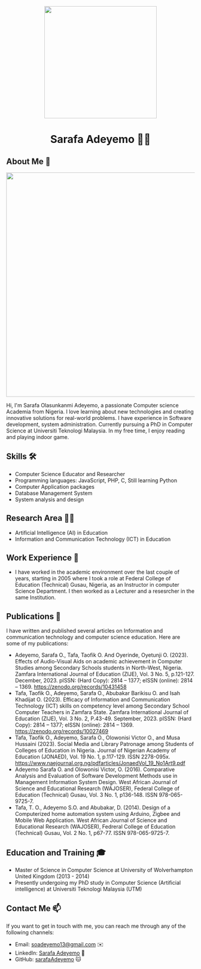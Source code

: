 

<div align="center"> <img src="https://github.com/SarafaAdeyemo/sarafaAdeyemo/assets/162001845/31056995-ae60-465c-9007-60cce4124d8c"
width="300" /></div>
<h1 align="center">Sarafa Adeyemo 
  👨‍💻</h1>

## About Me 🚀
<div align="center"><img src="https://github.com/sarafaAdeyemo/BDM/assets/51344005/ffaa458f-d247-48f9-86f6-c4f88ebefaa5" width="600" /></div>

Hi, I'm Sarafa Olasunkanmi Adeyemo, a passionate Computer science Academia from Nigeria. I love learning about new technologies and creating innovative solutions for real-world problems. I have experience in Software development, system administration. Currently pursuing a PhD in Computer Science at Universiti Teknologi Malaysia. In my free time, I enjoy reading and playing indoor game.

## Skills 🛠️

- Computer Science Educator and Researcher
- Programming languages: JavaScript, PHP, C, Still learning Python
- Computer Application packages
- Database Management System
- System analysis and design
  
## Research Area 👨‍💻

- Artificial Intelligence (AI) in Education
- Information and Communication Technology (ICT) in Education

## Work Experience 💼

- I have worked in the academic environment over the last couple of years, starting in 2005 where I took a role at Federal College of Education (Technical) Gusau, Nigeria, as an Instructor in computer Science Department. I then worked as a Lecturer and a resesrcher in the same Institution.

## Publications 📘

  I have written and published several articles on Information and communication technology and computer science education. Here are some of my publications:
  
- Adeyemo, Sarafa O., Tafa, Taofik O. And Oyerinde, Oyetunji O. (2023). Effects of Audio-Visual Aids on academic achievement in Computer Studies among Secondary Schools students in North-West, Nigeria. Zamfara International Journal of Education (ZIJE), Vol. 3 No. 5, p.121-127. December, 2023. pISSN: (Hard Copy): 2814 – 1377; eISSN (online): 2814 – 1369. https://zenodo.org/records/10431458
- Tafa, Taofik O., Adeyemo, Sarafa O., Abubakar Barikisu O. and Isah Khadijat O. (2023). Efficacy of Information and Communication Technology (ICT) skills on competency level among Secondary School Computer Teachers in Zamfara State. Zamfara International Journal of Education (ZIJE), Vol. 3 No. 2, P.43-49. September, 2023. pISSN: (Hard Copy): 2814 – 1377; eISSN (online): 2814 – 1369. https://zenodo.org/records/10027469
- Tafa, Taofik O., Adeyemo, Sarafa O., Olowonisi Victor O., and Musa Hussaini (2023). Social Media and Library Patronage among Students of Colleges of Education in Nigeria. Journal of Nigerian Academy of Education (JONAED), Vol. 19 No. 1, p.117-129. ISSN 2278-095x. https://www.naejournal.org.ng/pdfarticles/JonaedVol_19_No1Art9.pdf
- Adeyemo Sarafa O. and Olowonisi Victor, O. (2016). Comparative Analysis and Evaluation of Software Development Methods use in Management Information System Design. West African Journal of Science and Educational Research (WAJOSER), Federal College of Education (Technical) Gusau, Vol. 3 No. 1, p136-148. ISSN 978-065-9725-7.
- Tafa, T. O., Adeyemo S.O. and Abubakar, D.  (2014). Design of a Computerized home automation system using Arduino, Zigbee and Mobile Web Application. West African Journal of Science and Educational Research (WAJOSER), Fedreral College of Education (Technical) Gusau, Vol. 2 No. 1, p67-77. ISSN 978-065-9725-7. 


## Education and Training 🎓

- Master of Science in Computer Science at University of Wolverhampton United Kingdom (2013 - 2014)
- Presently undergoing my PhD study in Computer Science (Artificial intelligence) at Universiti Teknologi Malaysia (UTM)

## Contact Me 📫

If you want to get in touch with me, you can reach me through any of the following channels:

- Email: soadeyemo13@gmail.com ✉️
- LinkedIn: [Sarafa Adeyemo](https://www.linkedin.com/in/SarafaAdeyemo/) 💼
- GitHub: [sarafaAdeyemo](https://github.com/sarafaAdeyemo) 🐱

